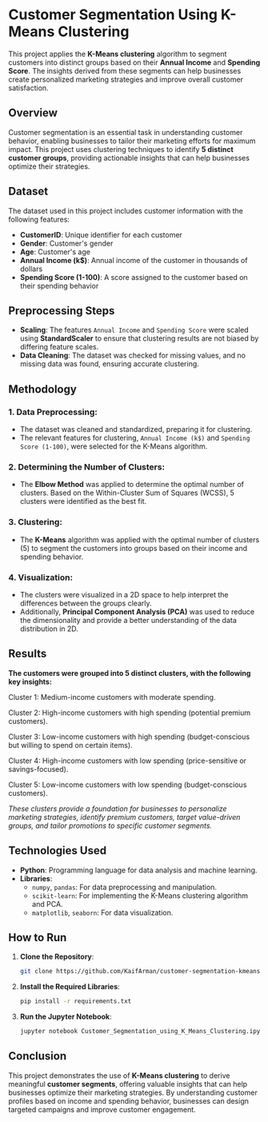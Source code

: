 # Customer Segmentation Using K-Means Clustering

This project applies the **K-Means clustering** algorithm to segment customers into distinct groups based on their **Annual Income** and **Spending Score**. The insights derived from these segments can help businesses create personalized marketing strategies and improve overall customer satisfaction.

## Overview

Customer segmentation is an essential task in understanding customer behavior, enabling businesses to tailor their marketing efforts for maximum impact. This project uses clustering techniques to identify **5 distinct customer groups**, providing actionable insights that can help businesses optimize their strategies.

## Dataset

The dataset used in this project includes customer information with the following features:

- **CustomerID**: Unique identifier for each customer
- **Gender**: Customer's gender
- **Age**: Customer's age
- **Annual Income (k$)**: Annual income of the customer in thousands of dollars
- **Spending Score (1-100)**: A score assigned to the customer based on their spending behavior

## Preprocessing Steps

- **Scaling**: The features `Annual Income` and `Spending Score` were scaled using **StandardScaler** to ensure that clustering results are not biased by differing feature scales.
- **Data Cleaning**: The dataset was checked for missing values, and no missing data was found, ensuring accurate clustering.

## Methodology

### 1. **Data Preprocessing**:
   - The dataset was cleaned and standardized, preparing it for clustering.
   - The relevant features for clustering, `Annual Income (k$)` and `Spending Score (1-100)`, were selected for the K-Means algorithm.

### 2. **Determining the Number of Clusters**:
   - The **Elbow Method** was applied to determine the optimal number of clusters. Based on the Within-Cluster Sum of Squares (WCSS), 5 clusters were identified as the best fit.

### 3. **Clustering**:
   - The **K-Means** algorithm was applied with the optimal number of clusters (5) to segment the customers into groups based on their income and spending behavior.

### 4. **Visualization**:
   - The clusters were visualized in a 2D space to help interpret the differences between the groups clearly.
   - Additionally, **Principal Component Analysis (PCA)** was used to reduce the dimensionality and provide a better understanding of the data distribution in 2D.

## Results

**The customers were grouped into 5 distinct clusters, with the following key insights:**

Cluster 1: Medium-income customers with moderate spending.

Cluster 2: High-income customers with high spending (potential premium customers).

Cluster 3: Low-income customers with high spending (budget-conscious but willing to spend on certain items).

Cluster 4: High-income customers with low spending (price-sensitive or savings-focused).

Cluster 5: Low-income customers with low spending (budget-conscious customers).

*These clusters provide a foundation for businesses to personalize marketing strategies, identify premium customers, target value-driven groups, and tailor promotions to specific customer segments.*

## Technologies Used

- **Python**: Programming language for data analysis and machine learning.
- **Libraries**:
  - `numpy`, `pandas`: For data preprocessing and manipulation.
  - `scikit-learn`: For implementing the K-Means clustering algorithm and PCA.
  - `matplotlib`, `seaborn`: For data visualization.

## How to Run

1. **Clone the Repository**:
   ```bash
   git clone https://github.com/KaifArman/customer-segmentation-kmeans.git
   ```

2. **Install the Required Libraries**:
   ```bash
   pip install -r requirements.txt
   ```

3. **Run the Jupyter Notebook**:
   ```bash
   jupyter notebook Customer_Segmentation_using_K_Means_Clustering.ipynb
   ```

## Conclusion

This project demonstrates the use of **K-Means clustering** to derive meaningful **customer segments**, offering valuable insights that can help businesses optimize their marketing strategies. By understanding customer profiles based on income and spending behavior, businesses can design targeted campaigns and improve customer engagement.
